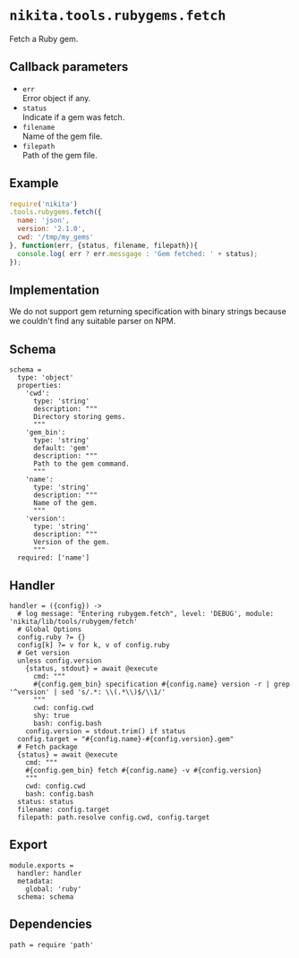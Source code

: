 
# `nikita.tools.rubygems.fetch`

Fetch a Ruby gem.

## Callback parameters

* `err`   
  Error object if any.   
* `status`   
  Indicate if a gem was fetch.   
* `filename`   
  Name of the gem file.   
* `filepath`   
  Path of the gem file.   

## Example

```js
require('nikita')
.tools.rubygems.fetch({
  name: 'json',
  version: '2.1.0',
  cwd: '/tmp/my_gems'
}, function(err, {status, filename, filepath}){
  console.log( err ? err.messgage : 'Gem fetched: ' + status);
});
```

## Implementation

We do not support gem returning specification with binary strings because we
couldn't find any suitable parser on NPM.

## Schema

    schema =
      type: 'object'
      properties:
        'cwd':
          type: 'string'
          description: """
          Directory storing gems.
          """
        'gem_bin':
          type: 'string'
          default: 'gem'
          description: """
          Path to the gem command.
          """
        'name':
          type: 'string'
          description: """
          Name of the gem.
          """
        'version':
          type: 'string'
          description: """
          Version of the gem.
          """
      required: ['name']

## Handler

    handler = ({config}) ->
      # log message: "Entering rubygem.fetch", level: 'DEBUG', module: 'nikita/lib/tools/rubygem/fetch'
      # Global Options
      config.ruby ?= {}
      config[k] ?= v for k, v of config.ruby
      # Get version
      unless config.version
        {status, stdout} = await @execute
          cmd: """
          #{config.gem_bin} specification #{config.name} version -r | grep '^version' | sed 's/.*: \\(.*\\)$/\\1/'
          """
          cwd: config.cwd
          shy: true
          bash: config.bash
        config.version = stdout.trim() if status
      config.target = "#{config.name}-#{config.version}.gem"
      # Fetch package
      {status} = await @execute
        cmd: """
        #{config.gem_bin} fetch #{config.name} -v #{config.version}
        """
        cwd: config.cwd
        bash: config.bash
      status: status
      filename: config.target
      filepath: path.resolve config.cwd, config.target

## Export

    module.exports =
      handler: handler
      metadata:
        global: 'ruby'
      schema: schema

## Dependencies

    path = require 'path'
